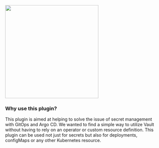 <img src="https://github.com/akastav/argocd-terraform-plugin/raw/main/assets/argo_vault_logo.png" width="300">

### Why use this plugin?
This plugin is aimed at helping to solve the issue of secret management with GitOps and Argo CD. We wanted to find a simple way to utilize Vault without having to rely on an operator or custom resource definition. This plugin can be used not just for secrets but also for deployments, configMaps or any other Kubernetes resource.
